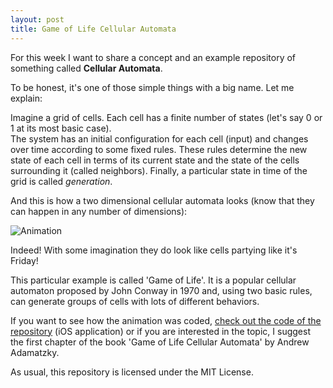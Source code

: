 ```yaml
---
layout: post
title: Game of Life Cellular Automata 
---
```


For this week I want to share a concept and an example repository of something called **Cellular Automata**. 


To be honest, it's one of those simple things with a big name. Let me explain:


Imagine a grid of cells. Each cell has a finite number of states (let's say 0 or 1 at its most basic case).  
The system has an initial configuration for each cell (input) and changes over time according to some fixed rules. These rules determine the new state of each cell in terms of its current state and the state of the cells surrounding it (called neighbors). 
Finally, a particular state in time of the grid is called *generation*. 

And this is how a two dimensional cellular automata looks (know that they can happen in any number of dimensions):

![Animation](https://raw.github.com/iOSCowboy/GameOfLife/master/Images/Example.gif)

Indeed! With some imagination they do look like cells partying like it's Friday! 

This particular example is called 'Game of Life'. It is a popular cellular automaton proposed by John Conway in 1970 and, using two basic rules, can generate groups of cells with lots of different behaviors. 

If you want to see how the animation was coded, [check out the code of the repository](https://github.com/iOSCowboy/GameOfLife) (iOS application) or if you are interested in the topic, I suggest the first chapter of the book 'Game of Life Cellular Automata' by Andrew Adamatzky.

As usual, this repository is licensed under the MIT License.
